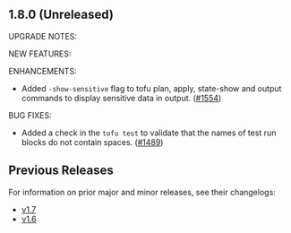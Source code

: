 ## 1.8.0 (Unreleased)

UPGRADE NOTES:

NEW FEATURES:

ENHANCEMENTS:
* Added `-show-sensitive` flag to tofu plan, apply, state-show and output commands to display sensitive data in output. ([#1554](https://github.com/opentofu/opentofu/pull/1554))

BUG FIXES:
* Added a check in the `tofu test` to validate that the names of test run blocks do not contain spaces. ([#1489](https://github.com/opentofu/opentofu/pull/1489))

## Previous Releases

For information on prior major and minor releases, see their changelogs:

- [v1.7](https://github.com/opentofu/opentofu/blob/v1.7/CHANGELOG.md)
- [v1.6](https://github.com/opentofu/opentofu/blob/v1.6/CHANGELOG.md)
